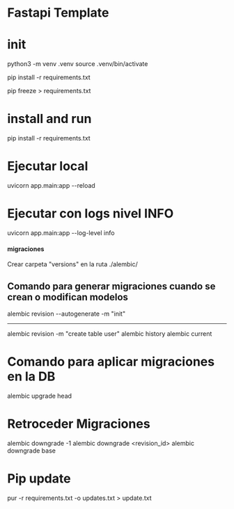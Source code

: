 # Fastapi Template

# init

python3 -m venv .venv
source .venv/bin/activate

pip install -r requirements.txt

pip freeze > requirements.txt

# install and run

pip install -r requirements.txt

# Ejecutar local
uvicorn app.main:app --reload
# Ejecutar con logs nivel INFO
uvicorn app.main:app --log-level info


#### migraciones ####

Crear carpeta "versions" en la ruta ./alembic/

## Comando para generar migraciones cuando se crean o modifican modelos 

alembic revision --autogenerate -m "init"

-------------
alembic revision -m "create table user"
alembic history
alembic current


# Comando para aplicar migraciones en la DB

alembic upgrade head



# Retroceder Migraciones
alembic downgrade -1
alembic downgrade <revision_id>
alembic downgrade base



# Pip update 

pur -r requirements.txt -o updates.txt > update.txt
